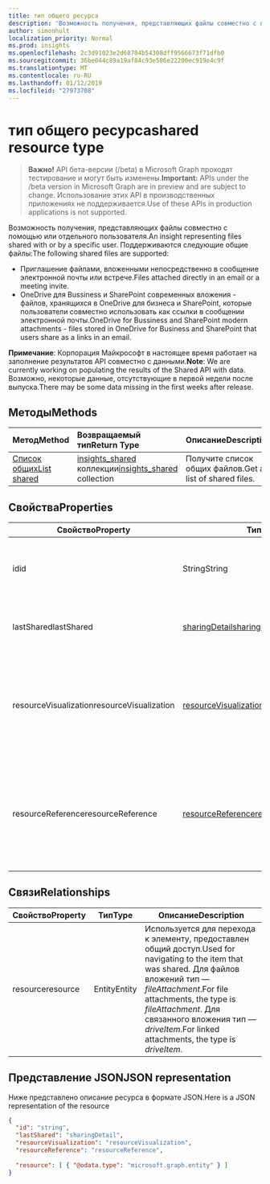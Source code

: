 ```yaml
---
title: тип общего ресурса
description: 'Возможность получения, представляющих файлы совместно с помощью или отдельного пользователя. Поддерживаются следующие общие файлы:'
author: simonhult
localization_priority: Normal
ms.prod: insights
ms.openlocfilehash: 2c3d91023e2d68704b54308dff9566673f71dfb0
ms.sourcegitcommit: 36be044c89a19af84c93e586e22200ec919e4c9f
ms.translationtype: MT
ms.contentlocale: ru-RU
ms.lasthandoff: 01/12/2019
ms.locfileid: "27973708"
---
```

# <a name="shared-resource-type"></a><span data-ttu-id="29711-104">тип общего ресурса</span><span class="sxs-lookup"><span data-stu-id="29711-104">shared resource type</span></span>

> <span data-ttu-id="29711-105">**Важно!** API бета-версии (/beta) в Microsoft Graph проходят тестирование и могут быть изменены.</span><span class="sxs-lookup"><span data-stu-id="29711-105">**Important:** APIs under the /beta version in Microsoft Graph are in preview and are subject to change.</span></span> <span data-ttu-id="29711-106">Использование этих API в производственных приложениях не поддерживается.</span><span class="sxs-lookup"><span data-stu-id="29711-106">Use of these APIs in production applications is not supported.</span></span>

<span data-ttu-id="29711-107">Возможность получения, представляющих файлы совместно с помощью или отдельного пользователя.</span><span class="sxs-lookup"><span data-stu-id="29711-107">An insight representing files shared with or by a specific user.</span></span> <span data-ttu-id="29711-108">Поддерживаются следующие общие файлы:</span><span class="sxs-lookup"><span data-stu-id="29711-108">The following shared files are supported:</span></span>

- <span data-ttu-id="29711-109">Приглашение файлами, вложенными непосредственно в сообщение электронной почты или встрече.</span><span class="sxs-lookup"><span data-stu-id="29711-109">Files attached directly in an email or a meeting invite.</span></span>
- <span data-ttu-id="29711-110">OneDrive для Bussiness и SharePoint современных вложения - файлов, хранящихся в OneDrive для бизнеса и SharePoint, которые пользователи совместно использовать как ссылки в сообщении электронной почты.</span><span class="sxs-lookup"><span data-stu-id="29711-110">OneDrive for Bussiness and SharePoint modern attachments - files stored in OneDrive for Business and SharePoint that users share as a links in an email.</span></span>

<span data-ttu-id="29711-111">**Примечание**: Корпорация Майкрософт в настоящее время работает на заполнение результатов API совместно с данными.</span><span class="sxs-lookup"><span data-stu-id="29711-111">**Note**: We are currently working on populating the results of the Shared API with data.</span></span> <span data-ttu-id="29711-112">Возможно, некоторые данные, отсутствующие в первой недели после выпуска.</span><span class="sxs-lookup"><span data-stu-id="29711-112">There may be some data missing in the first weeks after release.</span></span>

## <a name="methods"></a><span data-ttu-id="29711-113">Методы</span><span class="sxs-lookup"><span data-stu-id="29711-113">Methods</span></span>

| <span data-ttu-id="29711-114">Метод</span><span class="sxs-lookup"><span data-stu-id="29711-114">Method</span></span>       | <span data-ttu-id="29711-115">Возвращаемый тип</span><span class="sxs-lookup"><span data-stu-id="29711-115">Return Type</span></span>  |<span data-ttu-id="29711-116">Описание</span><span class="sxs-lookup"><span data-stu-id="29711-116">Description</span></span>|
|:---------------|:--------|:----------|
|[<span data-ttu-id="29711-117">Список общих</span><span class="sxs-lookup"><span data-stu-id="29711-117">List shared</span></span>](../api/insights-list-shared.md) |<span data-ttu-id="29711-118">[insights_shared](insights-shared.md) коллекции</span><span class="sxs-lookup"><span data-stu-id="29711-118">[insights_shared](insights-shared.md) collection</span></span>| <span data-ttu-id="29711-119">Получите список общих файлов.</span><span class="sxs-lookup"><span data-stu-id="29711-119">Get a list of shared files.</span></span>|

## <a name="properties"></a><span data-ttu-id="29711-120">Свойства</span><span class="sxs-lookup"><span data-stu-id="29711-120">Properties</span></span>

| <span data-ttu-id="29711-121">Свойство</span><span class="sxs-lookup"><span data-stu-id="29711-121">Property</span></span>              | <span data-ttu-id="29711-122">Тип</span><span class="sxs-lookup"><span data-stu-id="29711-122">Type</span></span>                      | <span data-ttu-id="29711-123">Описание</span><span class="sxs-lookup"><span data-stu-id="29711-123">Description</span></span>  |
| -------------         |---------------            | -------------|
| <span data-ttu-id="29711-124">id</span><span class="sxs-lookup"><span data-stu-id="29711-124">id</span></span>                    | <span data-ttu-id="29711-125">String</span><span class="sxs-lookup"><span data-stu-id="29711-125">String</span></span>                    | <span data-ttu-id="29711-126">Уникальный идентификатор связи.</span><span class="sxs-lookup"><span data-stu-id="29711-126">Unique identifier of the relationship.</span></span> <span data-ttu-id="29711-127">Только для чтения.</span><span class="sxs-lookup"><span data-stu-id="29711-127">Read only.</span></span>        |
| <span data-ttu-id="29711-128">lastShared</span><span class="sxs-lookup"><span data-stu-id="29711-128">lastShared</span></span>            | [<span data-ttu-id="29711-129">sharingDetail</span><span class="sxs-lookup"><span data-stu-id="29711-129">sharingDetail</span></span>](insights-sharingdetail.md)                | <span data-ttu-id="29711-130">Сведения об общих элементов.</span><span class="sxs-lookup"><span data-stu-id="29711-130">Details about the shared item.</span></span> <span data-ttu-id="29711-131">Только для чтения.</span><span class="sxs-lookup"><span data-stu-id="29711-131">Read only.</span></span>        |
| <span data-ttu-id="29711-132">resourceVisualization</span><span class="sxs-lookup"><span data-stu-id="29711-132">resourceVisualization</span></span> | [<span data-ttu-id="29711-133">resourceVisualization</span><span class="sxs-lookup"><span data-stu-id="29711-133">resourceVisualization</span></span>](insights-resourcevisualization.md)                | <span data-ttu-id="29711-134">Свойства, которые можно использовать для визуализации документа в работу.</span><span class="sxs-lookup"><span data-stu-id="29711-134">Properties that you can use to visualize the document in your experience.</span></span> <span data-ttu-id="29711-135">Только для чтения</span><span class="sxs-lookup"><span data-stu-id="29711-135">Read-only</span></span>      |
| <span data-ttu-id="29711-136">resourceReference</span><span class="sxs-lookup"><span data-stu-id="29711-136">resourceReference</span></span>     | [<span data-ttu-id="29711-137">resourceReference</span><span class="sxs-lookup"><span data-stu-id="29711-137">resourceReference</span></span>](insights-resourcereference.md)                      | <span data-ttu-id="29711-138">Свойства ссылки общих документов, таких как URL-адрес и тип документа.</span><span class="sxs-lookup"><span data-stu-id="29711-138">Reference properties of the shared document, such as the url and type of the document.</span></span> <span data-ttu-id="29711-139">Только для чтения</span><span class="sxs-lookup"><span data-stu-id="29711-139">Read-only</span></span>       |

## <a name="relationships"></a><span data-ttu-id="29711-140">Связи</span><span class="sxs-lookup"><span data-stu-id="29711-140">Relationships</span></span>

| <span data-ttu-id="29711-141">Свойство</span><span class="sxs-lookup"><span data-stu-id="29711-141">Property</span></span>      | <span data-ttu-id="29711-142">Тип</span><span class="sxs-lookup"><span data-stu-id="29711-142">Type</span></span>          | <span data-ttu-id="29711-143">Описание</span><span class="sxs-lookup"><span data-stu-id="29711-143">Description</span></span>  |
| ------------- |---------------| -------------|
| <span data-ttu-id="29711-144">resource</span><span class="sxs-lookup"><span data-stu-id="29711-144">resource</span></span>      | <span data-ttu-id="29711-145">Entity</span><span class="sxs-lookup"><span data-stu-id="29711-145">Entity</span></span>        | <span data-ttu-id="29711-146">Используется для перехода к элементу, предоставлен общий доступ.</span><span class="sxs-lookup"><span data-stu-id="29711-146">Used for navigating to the item that was shared.</span></span> <span data-ttu-id="29711-147">Для файлов вложений тип — *fileAttachment*.</span><span class="sxs-lookup"><span data-stu-id="29711-147">For file attachments, the type is *fileAttachment*.</span></span> <span data-ttu-id="29711-148">Для связанного вложения тип — *driveItem*.</span><span class="sxs-lookup"><span data-stu-id="29711-148">For linked attachments, the type is *driveItem*.</span></span> |

## <a name="json-representation"></a><span data-ttu-id="29711-149">Представление JSON</span><span class="sxs-lookup"><span data-stu-id="29711-149">JSON representation</span></span>
<span data-ttu-id="29711-150">Ниже представлено описание ресурса в формате JSON.</span><span class="sxs-lookup"><span data-stu-id="29711-150">Here is a JSON representation of the resource</span></span>

```json
{
  "id": "string",
  "lastShared": "sharingDetail",
  "resourceVisualization": "resourceVisualization",
  "resourceReference": "resourceReference",
  
  "resource": [ { "@odata.type": "microsoft.graph.entity" } ]
}
```

